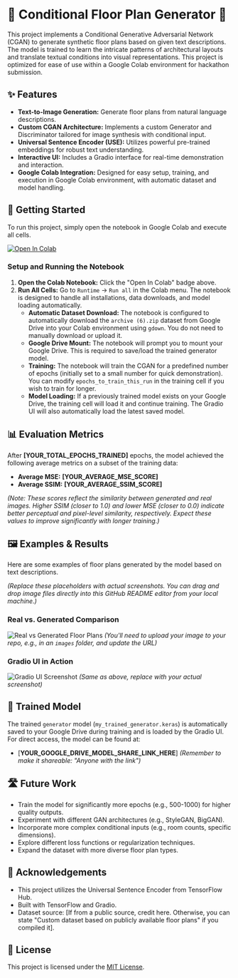 # 🏡 Conditional Floor Plan Generator 📐

This project implements a Conditional Generative Adversarial Network (CGAN) to generate synthetic floor plans based on given text descriptions. The model is trained to learn the intricate patterns of architectural layouts and translate textual conditions into visual representations. This project is optimized for ease of use within a Google Colab environment for hackathon submission.

## ✨ Features

* **Text-to-Image Generation:** Generate floor plans from natural language descriptions.
* **Custom CGAN Architecture:** Implements a custom Generator and Discriminator tailored for image synthesis with conditional input.
* **Universal Sentence Encoder (USE):** Utilizes powerful pre-trained embeddings for robust text understanding.
* **Interactive UI:** Includes a Gradio interface for real-time demonstration and interaction.
* **Google Colab Integration:** Designed for easy setup, training, and execution in Google Colab environment, with automatic dataset and model handling.

## 🚀 Getting Started

To run this project, simply open the notebook in Google Colab and execute all cells.

[![Open In Colab](https://colab.research.google.com/assets/colab-badge.svg)](https://colab.research.google.com/github/arykeskar/conditional-gan-floorplans/blob/main/Hackathon_AIDC_Floorplangenerator.ipynb)

### Setup and Running the Notebook

1.  **Open the Colab Notebook:** Click the "Open In Colab" badge above.
2.  **Run All Cells:** Go to `Runtime` -> `Run all` in the Colab menu. The notebook is designed to handle all installations, data downloads, and model loading automatically.
    * **Automatic Dataset Download:** The notebook is configured to automatically download the `archive (6).zip` dataset from Google Drive into your Colab environment using `gdown`. You do not need to manually download or upload it.
    * **Google Drive Mount:** The notebook will prompt you to mount your Google Drive. This is required to save/load the trained generator model.
    * **Training:** The notebook will train the CGAN for a predefined number of epochs (initially set to a small number for quick demonstration). You can modify `epochs_to_train_this_run` in the training cell if you wish to train for longer.
    * **Model Loading:** If a previously trained model exists on your Google Drive, the training cell will load it and continue training. The Gradio UI will also automatically load the latest saved model.

## 📊 Evaluation Metrics

After **[YOUR_TOTAL_EPOCHS_TRAINED]** epochs, the model achieved the following average metrics on a subset of the training data:

* **Average MSE:** **[YOUR_AVERAGE_MSE_SCORE]**
* **Average SSIM:** **[YOUR_AVERAGE_SSIM_SCORE]**

*(Note: These scores reflect the similarity between generated and real images. Higher SSIM (closer to 1.0) and lower MSE (closer to 0.0) indicate better perceptual and pixel-level similarity, respectively. Expect these values to improve significantly with longer training.)*

## 🖼️ Examples & Results

Here are some examples of floor plans generated by the model based on text descriptions.

*(Replace these placeholders with actual screenshots. You can drag and drop image files directly into this GitHub README editor from your local machine.)*

### Real vs. Generated Comparison
![Real vs Generated Floor Plans](https://raw.githubusercontent.com/arykeskar/conditional-gan-floorplans/main/images/real_vs_generated_example.png) *(You'll need to upload your image to your repo, e.g., in an `images` folder, and update the URL)*

### Gradio UI in Action
![Gradio UI Screenshot](https://raw.githubusercontent.com/arykeskar/conditional-gan-floorplans/main/images/gradio_ui_screenshot.png) *(Same as above, replace with your actual screenshot)*

## 💾 Trained Model

The trained `generator` model (`my_trained_generator.keras`) is automatically saved to your Google Drive during training and is loaded by the Gradio UI. For direct access, the model can be found at:

* [**YOUR_GOOGLE_DRIVE_MODEL_SHARE_LINK_HERE**] *(Remember to make it shareable: "Anyone with the link")*

## 🛣️ Future Work

* Train the model for significantly more epochs (e.g., 500-1000) for higher quality outputs.
* Experiment with different GAN architectures (e.g., StyleGAN, BigGAN).
* Incorporate more complex conditional inputs (e.g., room counts, specific dimensions).
* Explore different loss functions or regularization techniques.
* Expand the dataset with more diverse floor plan types.

## 🙏 Acknowledgements

* This project utilizes the Universal Sentence Encoder from TensorFlow Hub.
* Built with TensorFlow and Gradio.
* Dataset source: [If from a public source, credit here. Otherwise, you can state "Custom dataset based on publicly available floor plans" if you compiled it].

## 📄 License

This project is licensed under the [MIT License](LICENSE).
